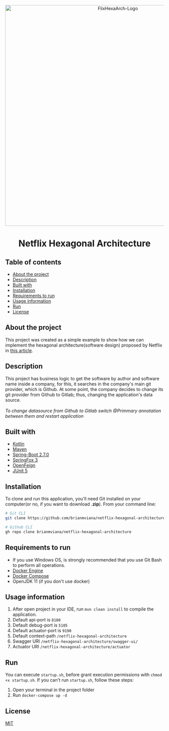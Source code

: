 <p align="center">
<img src="https://user-images.githubusercontent.com/36534847/147706401-2d3d1b89-1a72-4408-9660-e0da649196ea.png" alt="FlixHexaArch-Logo" width="700">
<h1 align="center">Netflix Hexagonal Architecture</h1>

## Table of contents
- [About the project](#about-the-project)
- [Description](#description)
- [Built with](#built-with)
- [Installation](#installation)
- [Requirements to run](#requirements-to-run)
- [Usage information](#usage-information)
- [Run](#run)
- [License](#license)

## About the project
This project was created as a simple example to show how we can implement the hexagonal architecture(software design) proposed by Netflix in [this article](https://netflixtechblog.com/ready-for-changes-with-hexagonal-architecture-b315ec967749).

## Description
This project has business logic to get the software by author and software name inside a company, for this, it searches in the company's main git provider, which is Github. At some point, the company decides to change its git provider from Github to Gitlab; thus, changing the application's data source.
<br>
<br>
*To change datasource from Github to Gitlab switch @Primmary annotation between them and restart application*

## Built with
* [Kotlin](https://kotlinlang.org/docs/home.html)
* [Maven](https://maven.apache.org/)
* [Spring-Boot 2.7.0](https://docs.spring.io/spring-boot/docs/2.7.0/reference/html/)
* [SpringFox 3](https://github.com/springfox/springfox/releases/tag/3.0.0)
* [OpenFeign](https://spring.io/projects/spring-cloud-openfeign)
* [JUnit 5](https://junit.org/junit5/docs/current/user-guide/)

[//]: # (* [OpenAPI Generator]&#40;https://github.com/OpenAPITools/openapi-generator&#41;)
[//]: # (* [WireMock]&#40;http://wiremock.org/&#41;)

## Installation

To clone and run this application, you'll need Git installed on your computer(or no, if you want to download **.zip**). From your command line:
```bash
# Git CLI
git clone https://github.com/brianmviana/netflix-hexagonal-architecture.git

# Github CLI
gh repo clone brianmviana/netflix-hexagonal-architecture
```


## Requirements to run
* If you use Windows OS, is strongly recommended that you use Git Bash to perform all operations.
* [Docker Engine](https://www.docker.com/get-started)
* [Docker Compose](https://docs.docker.com/compose/install/)
* OpenJDK 11 (if you don't use docker)

## Usage information

[//]: # (1. After open project in your IDE, run `mvn clean generate-resources` to generate stub OpenAPI structure with `OpenAPI Generator` in target folder.)
1. After open project in your IDE, run `mvn clean install` to compile the application.
2. Default api-port is `8180`
3. Default debug-port is `5105`
4. Default actuator-port is `9190`
5. Default context-path `/netflix-hexagonal-architecture`
6. Swagger URI `/netflix-hexagonal-architecture/swagger-ui/`
7. Actuator URI `/netflix-hexagonal-architecture/actuator`

## Run
You can execute `startup.sh`, before grant execution permissions with `chmod +x startup.sh`. If you can't run `startup.sh`, follow these steps:
1. Open your terminal in the project folder
2. Run `docker-compose up -d`

## License
[MIT](https://choosealicense.com/licenses/mit/)
